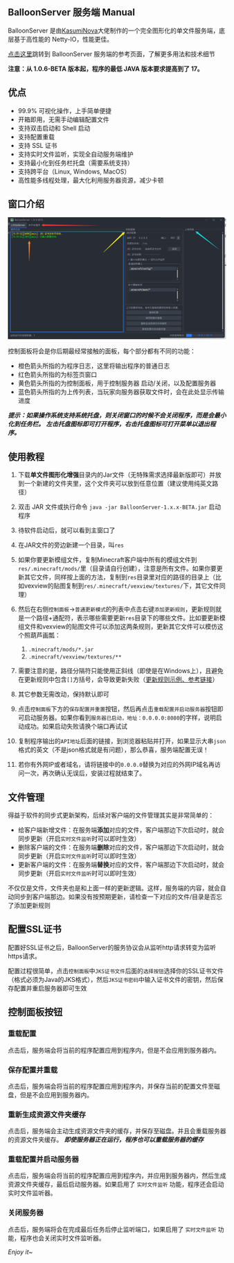 ## BalloonServer 服务端 Manual
BalloonServer 是由[KasumiNova](https://github.com/KasumiNova)大佬制作的一个完全图形化的单文件服务端，底层基于高性能的 Netty-IO，性能更佳。

[点击这里](balloon-server-reference.md)跳转到 BalloonServer 服务端的参考页面，了解更多用法和技术细节

**注意：从 1.0.6-BETA 版本起，程序的最低 JAVA 版本要求提高到了 17。**

## 优点
- 99.9% 可视化操作，上手简单便捷
- 开箱即用，无需手动编辑配置文件
- 支持双击启动和 Shell 启动
- 支持配置重载
- 支持 SSL 证书
- 支持实时文件监听，实现全自动服务端维护
- 支持最小化到任务栏托盘（需要系统支持）
- 支持跨平台（Linux, Windows, MacOS）
- 高性能多线程处理，最大化利用服务器资源，减少卡顿
## 窗口介绍

![](../assets/1.png)

控制面板将会是你后期最经常接触的面板，每个部分都有不同的功能：

- 橙色箭头所指的为程序日志，这里将输出程序的普通日志
- 红色箭头所指的为标签页窗口
- 黄色箭头所指的为控制面板，用于控制服务器 启动/关闭，以及配置服务器
- 蓝色箭头所指的为上传列表，当玩家向服务器获取文件时，会在此处显示传输进度

***提示：如果操作系统支持系统托盘，则关闭窗口的时候不会关闭程序，而是会最小化到任务栏。***
***左击托盘图标即可打开程序，右击托盘图标可打开菜单以退出程序。***

## 使用教程
1. 下载**单文件图形化增强**目录内的Jar文件（无特殊需求选择最新版即可）并放到一个新建的文件夹里，这个文件夹可以放到任意位置（建议使用纯英文路径）
2. 双击 JAR 文件或执行命令 `java -jar BalloonServer-1.x.x-BETA.jar` 启动程序
3. 待软件启动后，就可以看到主窗口了
4. 在JAR文件的旁边新建一个目录，叫`res`
5. 如果你要更新模组文件，复制Minecraft客户端中所有的模组文件到`res/.minecraft/mods/`里（目录请自行创建），注意是所有文件。如果你要更新其它文件，同样按上面的方法，复制到`res`目录里对应的路径的目录上（比如vexview的贴图复制到`res/.minecraft/vexview/textures/`下，其它文件同理）
6. 然后在右侧`控制面板`->`普通更新模式`的列表中点击右键`添加更新规则`，更新规则就是一个路径+通配符，表示哪些需要更新`res`目录下的哪些文件。比如要更新模组文件和vexview的贴图文件可以添加这两条规则，更新其它文件可以模仿这个照葫芦画瓢：
   1. `.minecraft/mods/*.jar`
   2. `.minecraft/vexview/textures/**`


7. 需要注意的是，路径分隔符只能使用正斜线（即使是在Windows上），且避免在更新规则中包含`[]`方括号，会导致更新失败（[更新规则示例、参考链接](filter-rules-reference.md)）
8. 其它参数无需改动，保持默认即可
9. 点击`控制面板`下方的`保存配置并重置`按钮，然后再点击`重载配置并启动服务器`按钮即可启动服务器。如果你看到`服务器已启动，地址：0.0.0.0:8080`的字样，说明启动成功。如果启动失败请换个端口再试试
10. 复制程序输出的`API地址`后面的链接，到浏览器粘贴并打开，如果显示大串`json`格式的英文（不是json格式就是有问题），那么恭喜，服务端配置无误！
11. 若你有外网IP或者域名，请将链接中的`0.0.0.0`替换为对应的外网IP域名再访问一次，再次确认无误后，安装过程就结束了。

## 文件管理

得益于软件的同步式更新架构，后续对客户端的文件管理其实是非常简单的：

+ 给客户端新增文件：在服务端**添加**对应的文件，客户端那边下次启动时，就会同步更新（开启`实时文件监听`时可以即时生效）
+ 删除客户端的文件：在服务端**删除**对应的文件，客户端那边下次启动时，就会同步更新（开启`实时文件监听`时可以即时生效）
+ 更新客户端的文件：在服务端**替换**对应的文件，客户端那边下次启动时，就会同步更新（开启`实时文件监听`时可以即时生效）

不仅仅是文件，文件夹也是和上面一样的更新逻辑。这样，服务端的内容，就会自动同步到客户端那边。如果没有按预期更新，请检查一下对应的文件/目录是否忘了添加更新规则

## 配置SSL证书

配置好SSL证书之后，BalloonServer的服务协议会从监听http请求转变为监听https请求。

配置过程很简单，点击`控制面板`中`JKS证书文件`后面的`选择按钮`选择你的SSL证书文件（格式必须为Java的JKS格式），然后`JKS证书密码`中输入证书文件的密钥，然后保存配置并重启服务器即可生效

## 控制面板按钮
### 重载配置

点击后，服务端会将当前的程序配置应用到程序内，但是不会应用到服务器内。

### 保存配置并重载
点击后，服务端会将当前的程序配置应用到程序内，并保存当前的配置文件至磁盘，但是不会应用到服务器内。

### 重新生成资源文件夹缓存
点击后，服务端会主动生成资源文件夹的缓存，并保存至磁盘。并且会重载服务器的资源文件夹缓存。
***即使服务器正在运行，程序也可以重载服务器的缓存***

### 重载配置并启动服务器
点击后，服务端会将当前的程序配置应用到程序内，并应用到服务器内，然后生成资源文件夹缓存，最后启动服务器。如果启用了 `实时文件监听` 功能，程序还会启动实时文件监听器。

### 关闭服务器
点击后，服务端将会在完成最后任务后停止监听端口，如果启用了 `实时文件监听` 功能，程序也会关闭实时文件监听器。

*Enjoy it~*
